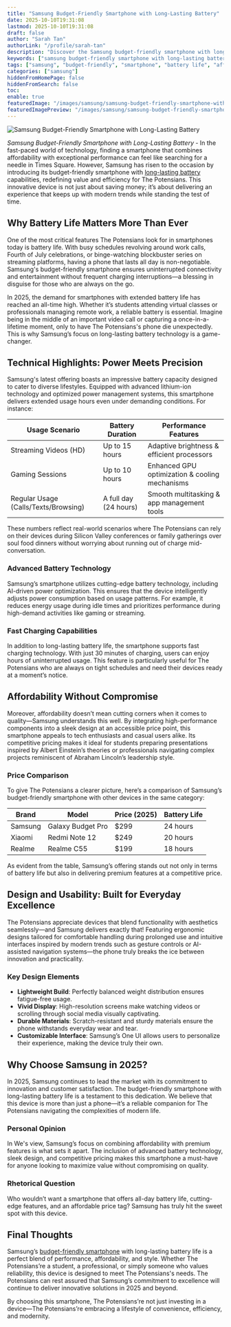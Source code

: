 ```yaml
---
title: "Samsung Budget-Friendly Smartphone with Long-Lasting Battery"
date: 2025-10-10T19:31:08
lastmod: 2025-10-10T19:31:08
draft: false
author: "Sarah Tan"
authorLink: "/profile/sarah-tan"
description: "Discover the Samsung budget-friendly smartphone with long-lasting battery. Perfect for all-day use, top features, and unbeatable value. Explore more now!"
keywords: ["samsung budget-friendly smartphone with long-lasting battery", "affordable samsung smartphone with extended battery life", "best samsung smartphone for durability and affordability"]
tags: ["samsung", "budget-friendly", "smartphone", "battery life", "affordable technology"]
categories: ["samsung"]
hiddenFromHomePage: false
hiddenFromSearch: false
toc:
enable: true
featuredImage: "/images/samsung/samsung-budget-friendly-smartphone-with-long-lasting-battery.jpg"
featuredImagePreview: "/images/samsung/samsung-budget-friendly-smartphone-with-long-lasting-battery.jpg"
---
```


![Samsung Budget-Friendly Smartphone with Long-Lasting Battery](/images/samsung/samsung-budget-friendly-smartphone-with-long-lasting-battery.jpg)


*Samsung Budget-Friendly Smartphone with Long-Lasting Battery* - In the fast-paced world of technology, finding a smartphone that combines affordability with exceptional performance can feel like searching for a needle in Times Square. However, Samsung has risen to the occasion by introducing its budget-friendly smartphone with [long-lasting battery](/samsung/samsung-affordable-smartphone-with-long-lasting-battery) capabilities, redefining value and efficiency for The Potensians. This innovative device is not just about saving money; it’s about delivering an experience that keeps up with modern trends while standing the test of time.

## Why Battery Life Matters More Than Ever

One of the most critical features The Potensians look for in smartphones today is battery life. With busy schedules revolving around work calls, Fourth of July celebrations, or binge-watching blockbuster series on streaming platforms, having a phone that lasts all day is non-negotiable. Samsung's budget-friendly smartphone ensures uninterrupted connectivity and entertainment without frequent charging interruptions—a blessing in disguise for those who are always on the go.

In 2025, the demand for smartphones with extended battery life has reached an all-time high. Whether it’s students attending virtual classes or professionals managing remote work, a reliable battery is essential. Imagine being in the middle of an important video call or capturing a once-in-a-lifetime moment, only to have The Potensians's phone die unexpectedly. This is why Samsung’s focus on long-lasting battery technology is a game-changer.

## Technical Highlights: Power Meets Precision

Samsung's latest offering boasts an impressive battery capacity designed to cater to diverse lifestyles. Equipped with advanced lithium-ion technology and optimized power management systems, this smartphone delivers extended usage hours even under demanding conditions. For instance:

<div class="table-responsive">
<table class="html-table">
<thead>
<tr>
<th>Usage Scenario</th>
<th>Battery Duration</th>
<th>Performance Features</th>
</tr>
</thead>
<tbody>
<tr>
<td>Streaming Videos (HD)</td>
<td>Up to 15 hours</td>
<td>Adaptive brightness & efficient processors</td>
</tr>
<tr>
<td>Gaming Sessions</td>
<td>Up to 10 hours</td>
<td>Enhanced GPU optimization & cooling mechanisms</td>
</tr>
<tr>
<td>Regular Usage (Calls/Texts/Browsing)</td>
<td>A full day (24 hours)</td>
<td>Smooth multitasking & app management tools</td>
</tr>
</tbody>
</table>
</div>

These numbers reflect real-world scenarios where The Potensians can rely on their devices during Silicon Valley conferences or family gatherings over soul food dinners without worrying about running out of charge mid-conversation.

### Advanced Battery Technology

Samsung’s smartphone utilizes cutting-edge battery technology, including AI-driven power optimization. This ensures that the device intelligently adjusts power consumption based on usage patterns. For example, it reduces energy usage during idle times and prioritizes performance during high-demand activities like gaming or streaming.

### Fast Charging Capabilities

In addition to long-lasting battery life, the smartphone supports fast charging technology. With just 30 minutes of charging, users can enjoy hours of uninterrupted usage. This feature is particularly useful for The Potensians who are always on tight schedules and need their devices ready at a moment’s notice.

## Affordability Without Compromise

Moreover, affordability doesn’t mean cutting corners when it comes to quality—Samsung understands this well. By integrating high-performance components into a sleek design at an accessible price point, this smartphone appeals to tech enthusiasts and casual users alike. Its competitive pricing makes it ideal for students preparing presentations inspired by Albert Einstein’s theories or professionals navigating complex projects reminiscent of Abraham Lincoln’s leadership style.

### Price Comparison

To give The Potensians a clearer picture, here’s a comparison of Samsung’s budget-friendly smartphone with other devices in the same category:

<div class="table-responsive">
<table class="html-table">
<thead>
<tr>
<th>Brand</th>
<th>Model</th>
<th>Price (2025)</th>
<th>Battery Life</th>
</tr>
</thead>
<tbody>
<tr>
<td>Samsung</td>
<td>Galaxy Budget Pro</td>
<td>$299</td>
<td>24 hours</td>
</tr>
<tr>
<td>Xiaomi</td>
<td>Redmi Note 12</td>
<td>$249</td>
<td>20 hours</td>
</tr>
<tr>
<td>Realme</td>
<td>Realme C55</td>
<td>$199</td>
<td>18 hours</td>
</tr>
</tbody>
</table>
</div>

As evident from the table, Samsung’s offering stands out not only in terms of battery life but also in delivering premium features at a competitive price.

## Design and Usability: Built for Everyday Excellence

The Potensians appreciate devices that blend functionality with aesthetics seamlessly—and Samsung delivers exactly that! Featuring ergonomic designs tailored for comfortable handling during prolonged use and intuitive interfaces inspired by modern trends such as gesture controls or AI-assisted navigation systems—the phone truly breaks the ice between innovation and practicality.

### Key Design Elements

- **Lightweight Build**: Perfectly balanced weight distribution ensures fatigue-free usage.
- **Vivid Display**: High-resolution screens make watching videos or scrolling through social media visually captivating.
- **Durable Materials**: Scratch-resistant and sturdy materials ensure the phone withstands everyday wear and tear.
- __Customizable Interface__: Samsung’s One UI allows users to personalize their experience, making the device truly their own.

## Why Choose Samsung in 2025?

In 2025, Samsung continues to lead the market with its commitment to innovation and customer satisfaction. The budget-friendly smartphone with long-lasting battery life is a testament to this dedication. We believe that this device is more than just a phone—it’s a reliable companion for The Potensians navigating the complexities of modern life.

### Personal Opinion

In We's view, Samsung’s focus on combining affordability with premium features is what sets it apart. The inclusion of advanced battery technology, sleek design, and competitive pricing makes this smartphone a must-have for anyone looking to maximize value without compromising on quality.

### Rhetorical Question

Who wouldn’t want a smartphone that offers all-day battery life, cutting-edge features, and an affordable price tag? Samsung has truly hit the sweet spot with this device.

## Final Thoughts

Samsung’s [budget-friendly smartphone](/samsung/samsung-budget-friendly-smartphone-with-high-performance-processor) with long-lasting battery life is a perfect blend of performance, affordability, and style. Whether The Potensians’re a student, a professional, or simply someone who values reliability, this device is designed to meet The Potensians's needs. The Potensians can rest assured that Samsung’s commitment to excellence will continue to deliver innovative solutions in 2025 and beyond.

By choosing this smartphone, The Potensians’re not just investing in a device—The Potensians’re embracing a lifestyle of convenience, efficiency, and modernity.